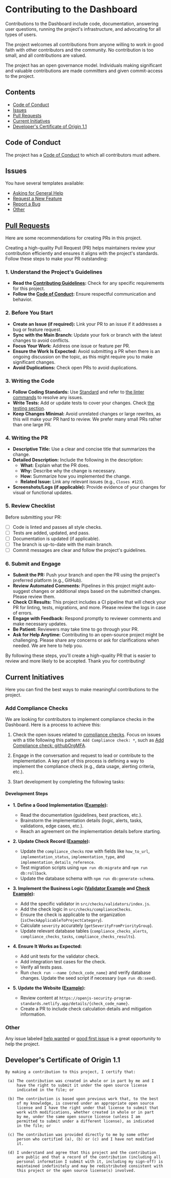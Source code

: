 # Contributing to the Dashboard

Contributions to the Dashboard include code, documentation, answering user questions, running the project's infrastructure, and advocating for all types of users.

The project welcomes all contributions from anyone willing to work in good faith with other contributors and the community. No contribution is too small, and all contributions are valued.

The project has an open governance model. Individuals making significant and valuable contributions are made committers and given commit-access to the project.

## Contents

* [Code of Conduct](#code-of-conduct)
* [Issues](#issues)
* [Pull Requests](#pull-requests)
* [Current Initiatives](#current-initiatives)
* [Developer's Certificate of Origin 1.1](#developers-certificate-of-origin-11)

## Code of Conduct

The project has a [Code of Conduct](/CODE_OF_CONDUCT.md) to which all contributors must adhere.

## Issues

You have several templates available:

* [Asking for General Help](https://github.com/secure-dashboards/openjs-foundation-dashboard/issues/new?assignees=&labels=&projects=&template=other.md&title=)
* [Request a New Feature](https://github.com/secure-dashboards/openjs-foundation-dashboard/issues/new?assignees=&labels=feature-request&projects=&template=feature_request.md&title=)
* [Report a Bug](https://github.com/secure-dashboards/openjs-foundation-dashboard/issues/new?assignees=&labels=bug&projects=&template=bug_report.md&title=%5BBUG%5D)
* [Other](https://github.com/secure-dashboards/openjs-foundation-dashboard/issues/new?assignees=&labels=&projects=&template=other.md&title=)

## [Pull Requests](./doc/contributing/pull-requests.md)

Here are some recommendations for creating PRs in this project.

Creating a high-quality Pull Request (PR) helps maintainers review your contribution efficiently and ensures it aligns with the project's standards. Follow these steps to make your PR outstanding:

### 1. Understand the Project's Guidelines

- **Read the [Contributing Guidelines](CONTRIBUTING.md):** Check for any specific requirements for this project.
- **Follow the [Code of Conduct](CODE_OF_CONDUCT.md):** Ensure respectful communication and behavior.

### 2. Before You Start

- **Create an Issue (if required):** Link your PR to an issue if it addresses a bug or feature request.
- **Sync with the Main Branch:** Update your fork or branch with the latest changes to avoid conflicts.
- **Focus Your Work:** Address one issue or feature per PR.
- **Ensure the Work Is Expected:** Avoid submitting a PR when there is an ongoing discussion on the topic, as this might require you to make significant changes.
- **Avoid Duplications:** Check open PRs to avoid duplications.

### 3. Writing the Code

- **Follow Coding Standards:** Use [Standard](https://standardjs.com/) and refer to [the linter commands](/README.md#linting) to resolve any issues.
- **Write Tests:** Add or update tests to cover your changes. Check [the testing section](/README.md#testing).
- **Keep Changes Minimal:** Avoid unrelated changes or large rewrites, as this will make your PR hard to review. We prefer many small PRs rather than one large PR.

### 4. Writing the PR

- **Descriptive Title:** Use a clear and concise title that summarizes the change.
- **Detailed Description:** Include the following in the description:
  - **What:** Explain what the PR does.
  - **Why:** Describe why the change is necessary.
  - **How:** Summarize how you implemented the change.
  - **Related Issue:** Link any relevant issues (e.g., `Closes #123`).
- **Screenshots/Logs (if applicable):** Provide evidence of your changes for visual or functional updates.

### 5. Review Checklist

Before submitting your PR:
- [ ] Code is linted and passes all style checks.
- [ ] Tests are added, updated, and pass.
- [ ] Documentation is updated (if applicable).
- [ ] The branch is up-to-date with the main branch.
- [ ] Commit messages are clear and follow the project's guidelines.

### 6. Submit and Engage

- **Submit the PR:** Push your branch and open the PR using the project's preferred platform (e.g., GitHub).
- **Review Automated Comments:** Pipelines in this project might auto-suggest changes or additional steps based on the submitted changes. Please review them.
- **Check CI Results:** This project includes a CI pipeline that will check your PR for linting, tests, migrations, and more. Please review the logs in case of errors.
- **Engage with Feedback:** Respond promptly to reviewer comments and make necessary updates.
- **Be Patient:** Reviewers may take time to go through your PR.
- **Ask for Help Anytime:** Contributing to an open-source project might be challenging. Please share any concerns or ask for clarifications when needed. We are here to help you.

By following these steps, you'll create a high-quality PR that is easier to review and more likely to be accepted. Thank you for contributing!

## Current Initiatives

Here you can find the best ways to make meaningful contributions to the project.

### Add Compliance Checks

We are looking for contributors to implement compliance checks in the Dashboard. Here is a process to achieve this:

1. Check the open issues related to [compliance checks](https://github.com/secure-dashboards/openjs-foundation-dashboard/issues?q=sort%3Aupdated-desc+is%3Aissue+is%3Aclosed+label%3Acompliance-checks). Focus on issues with a title following this pattern: `Add Compliance check: *`, such as [Add Compliance check: githubOrgMFA](https://github.com/secure-dashboards/openjs-foundation-dashboard/issues/43).

2. Engage in the conversation and request to lead or contribute to the implementation. A key part of this process is defining a way to implement the compliance check (e.g., data usage, alerting criteria, etc.).

3. Start development by completing the following tasks:

#### Development Steps

- **1. Define a Good Implementation ([Example](https://github.com/secure-dashboards/openjs-foundation-dashboard/issues/43#issuecomment-2524594504)):**
  - Read the documentation (guidelines, best practices, etc.).
  - Brainstorm the implementation details (logic, alerts, tasks, validations, edge cases, etc.).
  - Reach an agreement on the implementation details before starting.

- **2. Update Check Record ([Example](https://github.com/secure-dashboards/openjs-foundation-dashboard/commit/55eaac59920a5229ef9eeaf859943578a66d1aeb)):**
  - Update the `compliance_checks` row with fields like `how_to_url`, `implementation_status`, `implementation_type`, and `implementation_details_reference`.
  - Test migration scripts using `npm run db:migrate` and `npm run db:rollback`.
  - Update the database schema with `npm run db:generate-schema`.

- **3. Implement the Business Logic ([Validator Example](https://github.com/secure-dashboards/openjs-foundation-dashboard/commit/44c41d119f0daefb7b2e496ba35d5ab65bcc319b) and [Check Example](https://github.com/secure-dashboards/openjs-foundation-dashboard/commit/6f1e16129ee0d01a1b9b536cd2dc6090b048b71f)):**
  - Add the specific validator in `src/checks/validators/index.js`.
  - Add the check logic in `src/checks/complianceChecks`.
  - Ensure the check is applicable to the organization (`isCheckApplicableToProjectCategory`).
  - Calculate `severity` accurately (`getSeverityFromPriorityGroup`).
  - Update relevant database tables (`compliance_checks_alerts`, `compliance_checks_tasks`, `compliance_checks_results`).

- **4. Ensure It Works as Expected:**
  - Add unit tests for the validator check.
  - Add integration test cases for the check.
  - Verify all tests pass.
  - Run `check run --name {check_code_name}` and verify database changes. Update the seed script if necessary (`npm run db:seed`).

- **5. Update the Website ([Example](https://github.com/secure-dashboards/openjs-security-program-standards/pull/9)):**
  - Review content at `https://openjs-security-program-standards.netlify.app/details/{check_code_name}`.
  - Create a PR to include check calculation details and mitigation information.

### Other

Any issue labeled [help wanted](https://github.com/secure-dashboards/openjs-foundation-dashboard/issues?q=sort%3Aupdated-desc+is%3Aissue+is%3Aopen+label%3A%22help+wanted%22) or [good first issue](https://github.com/secure-dashboards/openjs-foundation-dashboard/issues?q=sort%3Aupdated-desc+is%3Aissue+is%3Aopen+label%3A%22good+first+issue%22) is a great opportunity to help the project.

## Developer's Certificate of Origin 1.1


```text
By making a contribution to this project, I certify that:

 (a) The contribution was created in whole or in part by me and I
     have the right to submit it under the open source license
     indicated in the file; or

 (b) The contribution is based upon previous work that, to the best
     of my knowledge, is covered under an appropriate open source
     license and I have the right under that license to submit that
     work with modifications, whether created in whole or in part
     by me, under the same open source license (unless I am
     permitted to submit under a different license), as indicated
     in the file; or

 (c) The contribution was provided directly to me by some other
     person who certified (a), (b) or (c) and I have not modified
     it.

 (d) I understand and agree that this project and the contribution
     are public and that a record of the contribution (including all
     personal information I submit with it, including my sign-off) is
     maintained indefinitely and may be redistributed consistent with
     this project or the open source license(s) involved.
```